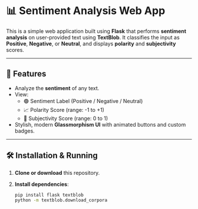 # 📊 Sentiment Analysis Web App

This is a simple web application built using **Flask** that performs **sentiment analysis** on user-provided text using **TextBlob**. It classifies the input as **Positive**, **Negative**, or **Neutral**, and displays **polarity** and **subjectivity** scores.

---

## 🚀 Features

- Analyze the **sentiment** of any text.
- View:
  - 🟢 Sentiment Label (Positive / Negative / Neutral)
  - 📈 Polarity Score (range: -1 to +1)
  - 🧠 Subjectivity Score (range: 0 to 1)
- Stylish, modern **Glassmorphism UI** with animated buttons and custom badges.

---

## 🛠️ Installation & Running

1. **Clone or download** this repository.

2. **Install dependencies**:
   ```bash
   pip install flask textblob
   python -m textblob.download_corpora
